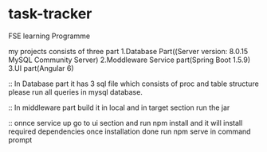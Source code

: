 # task-tracker
FSE learning Programme

my projects consists of three part
1.Database Part((Server version: 8.0.15 MySQL Community Server)
2.Moddleware Service part(Spring Boot 1.5.9)
3.UI part(Angular 6)

:: In Database part it has 3 sql file which consists of proc and table structure please run all queries in mysql database.

:: In middleware part build it in local and in target section run the jar

:: onnce service up go to ui section and run npm install and it will install required dependencies once installation done run npm serve in command prompt


